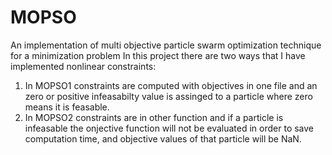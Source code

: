 # MOPSO
An implementation of multi objective particle swarm optimization technique for a minimization problem
In this project there are two ways that I have implemented nonlinear constraints:
1. In MOPSO1 constraints are computed with objectives in one file and an zero or positive infeasabilty value is assinged to a particle where zero means it is feasable.
1. In MOPSO2 constraints are in other function and if a particle is infeasable the onjective function will not be evaluated in order to save computation time, and objective values of that particle will be NaN.

